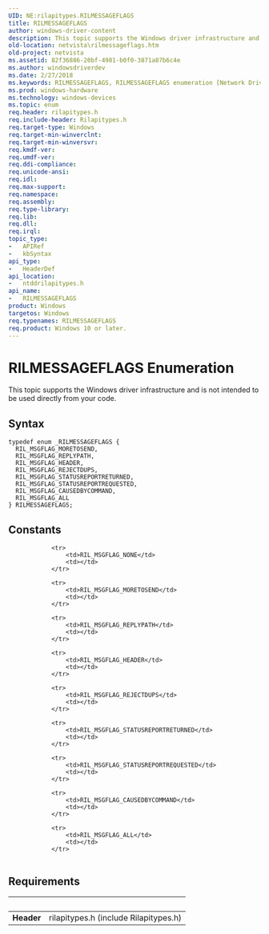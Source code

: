 ```yaml
---
UID: NE:rilapitypes.RILMESSAGEFLAGS
title: RILMESSAGEFLAGS
author: windows-driver-content
description: This topic supports the Windows driver infrastructure and is not intended to be used directly from your code.
old-location: netvista\rilmessageflags.htm
old-project: netvista
ms.assetid: 82f36886-20bf-4981-b0f0-3871a87b6c4e
ms.author: windowsdriverdev
ms.date: 2/27/2018
ms.keywords: RILMESSAGEFLAGS, RILMESSAGEFLAGS enumeration [Network Drivers Starting with Windows Vista], RIL_MSGFLAG_ALL, RIL_MSGFLAG_CAUSEDBYCOMMAND, RIL_MSGFLAG_HEADER, RIL_MSGFLAG_MORETOSEND, RIL_MSGFLAG_REJECTDUPS, RIL_MSGFLAG_REPLYPATH, RIL_MSGFLAG_STATUSREPORTREQUESTED, RIL_MSGFLAG_STATUSREPORTRETURNED, netvista.rilmessageflags, ntddrilapitypes/RILMESSAGEFLAGS, ntddrilapitypes/RIL_MSGFLAG_ALL, ntddrilapitypes/RIL_MSGFLAG_CAUSEDBYCOMMAND, ntddrilapitypes/RIL_MSGFLAG_HEADER, ntddrilapitypes/RIL_MSGFLAG_MORETOSEND, ntddrilapitypes/RIL_MSGFLAG_REJECTDUPS, ntddrilapitypes/RIL_MSGFLAG_REPLYPATH, ntddrilapitypes/RIL_MSGFLAG_STATUSREPORTREQUESTED, ntddrilapitypes/RIL_MSGFLAG_STATUSREPORTRETURNED
ms.prod: windows-hardware
ms.technology: windows-devices
ms.topic: enum
req.header: rilapitypes.h
req.include-header: Rilapitypes.h
req.target-type: Windows
req.target-min-winverclnt: 
req.target-min-winversvr: 
req.kmdf-ver: 
req.umdf-ver: 
req.ddi-compliance: 
req.unicode-ansi: 
req.idl: 
req.max-support: 
req.namespace: 
req.assembly: 
req.type-library: 
req.lib: 
req.dll: 
req.irql: 
topic_type:
-	APIRef
-	kbSyntax
api_type:
-	HeaderDef
api_location:
-	ntddrilapitypes.h
api_name:
-	RILMESSAGEFLAGS
product: Windows
targetos: Windows
req.typenames: RILMESSAGEFLAGS
req.product: Windows 10 or later.
---
```


# RILMESSAGEFLAGS Enumeration
This topic supports the Windows driver infrastructure and is not intended to be used directly from your code.

## Syntax
````
typedef enum _RILMESSAGEFLAGS { 
  RIL_MSGFLAG_MORETOSEND,
  RIL_MSGFLAG_REPLYPATH,
  RIL_MSGFLAG_HEADER,
  RIL_MSGFLAG_REJECTDUPS,
  RIL_MSGFLAG_STATUSREPORTRETURNED,
  RIL_MSGFLAG_STATUSREPORTREQUESTED,
  RIL_MSGFLAG_CAUSEDBYCOMMAND,
  RIL_MSGFLAG_ALL
} RILMESSAGEFLAGS;
````

## Constants

<table>
            
                <tr>
                    <td>RIL_MSGFLAG_NONE</td>
                    <td></td>
                </tr>
            
                <tr>
                    <td>RIL_MSGFLAG_MORETOSEND</td>
                    <td></td>
                </tr>
            
                <tr>
                    <td>RIL_MSGFLAG_REPLYPATH</td>
                    <td></td>
                </tr>
            
                <tr>
                    <td>RIL_MSGFLAG_HEADER</td>
                    <td></td>
                </tr>
            
                <tr>
                    <td>RIL_MSGFLAG_REJECTDUPS</td>
                    <td></td>
                </tr>
            
                <tr>
                    <td>RIL_MSGFLAG_STATUSREPORTRETURNED</td>
                    <td></td>
                </tr>
            
                <tr>
                    <td>RIL_MSGFLAG_STATUSREPORTREQUESTED</td>
                    <td></td>
                </tr>
            
                <tr>
                    <td>RIL_MSGFLAG_CAUSEDBYCOMMAND</td>
                    <td></td>
                </tr>
            
                <tr>
                    <td>RIL_MSGFLAG_ALL</td>
                    <td></td>
                </tr>
</table>


## Requirements
| &nbsp; | &nbsp; |
| ---- |:---- |
| **Header** | rilapitypes.h (include Rilapitypes.h) |